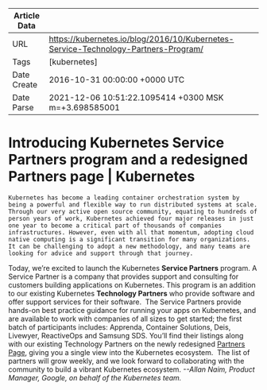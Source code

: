 |             Article Data             ||
| ----------------- | ----------------- |
| URL               | https://kubernetes.io/blog/2016/10/Kubernetes-Service-Technology-Partners-Program/        |
| Tags              | [kubernetes]       |
| Date Create       | 2016-10-31 00:00:00 &#43;0000 UTC |
| Date Parse        | 2021-12-06 10:51:22.1095414 &#43;0300 MSK m=&#43;3.698585001  |

#  Introducing Kubernetes Service Partners program and a redesigned Partners page  | Kubernetes

	
	
	
	
	Kubernetes has become a leading container orchestration system by being a powerful and flexible way to run distributed systems at scale. Through our very active open source community, equating to hundreds of person years of work, Kubernetes achieved four major releases in just one year to become a critical part of thousands of companies infrastructures. However, even with all that momentum, adopting cloud native computing is a significant transition for many organizations. It can be challenging to adopt a new methodology, and many teams are looking for advice and support through that journey.
Today, we’re excited to launch the Kubernetes **Service Partners** program. A Service Partner is a company that provides support and consulting for customers building applications on Kubernetes. This program is an addition to our existing Kubernetes **Technology Partners** who provide software and offer support services for their software. 
The Service Partners provide hands-on best practice guidance for running your apps on Kubernetes, and are available to work with companies of all sizes to get started; the first batch of participants includes: Apprenda, Container Solutions, Deis, Livewyer, ReactiveOps and Samsung SDS. You’ll find their listings along with our existing Technology Partners on the newly redesigned [Partners Page](http://kubernetes.io/partners/), giving you a single view into the Kubernetes ecosystem. 
The list of partners will grow weekly, and we look forward to collaborating with the community to build a vibrant Kubernetes ecosystem.
*--Allan Naim, Product Manager, Google, on behalf of the Kubernetes team.*


	

	



